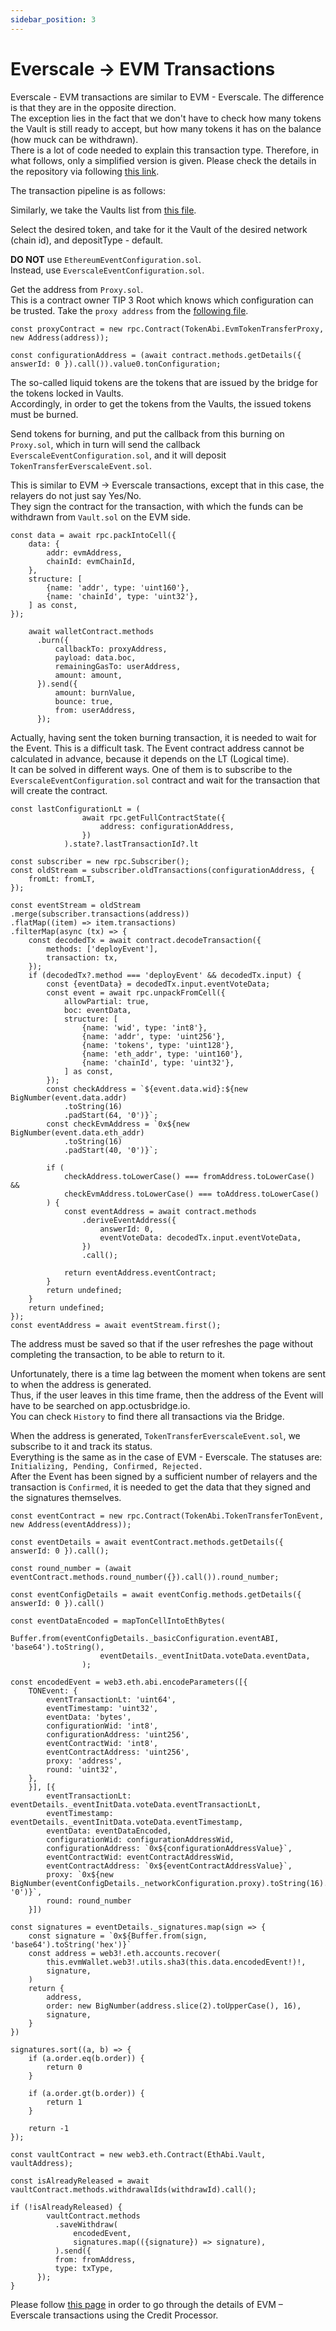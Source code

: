 ```yaml
---
sidebar_position: 3
---
```


# Everscale → EVM Transactions

Everscale - EVM transactions are similar to EVM - Everscale. The difference is that they are in the opposite direction.     
The exception lies in the fact that we don't have to check how many tokens the Vault is still ready to accept, but how many tokens it has on the balance (how muck can be withdrawn).    
There is a lot of code needed to explain this transaction type. Therefore, in what follows, only a simplified 
version is given. Please check the details in the repository via following [this link](https://github.com/mnill/octus-bridge-integration-sample/blob/master/src/helpers/EverscaleEvm/everscaleEvmPipeline.ts).

The transaction pipeline is as follows:

Similarly, we take the Vaults list from [this file](https://raw.githubusercontent.com/broxus/bridge-assets/master/main.json).

Select the desired token, and take for it the Vault of the desired network (chain id), and depositType -
default. 

**DO NOT** use `EthereumEventConfiguration.sol`.    
Instead, use `EverscaleEventConfiguration.sol`.   

Get the address from `Proxy.sol`.     
This is a contract owner TIP 3 Root which knows which configuration can be trusted. Take the `proxy address` from the [following file](https://raw.githubusercontent.com/broxus/bridge-assets/master/main.json).

```
const proxyContract = new rpc.Contract(TokenAbi.EvmTokenTransferProxy, new Address(address));

const configurationAddress = (await contract.methods.getDetails({ answerId: 0 }).call()).value0.tonConfiguration;
```

The so-called liquid tokens are the tokens that are issued by the bridge for the tokens locked in Vaults.   
Accordingly, in order to get the tokens from the Vaults, the issued tokens must be burned. 

Send tokens for burning, and put the callback from this burning on `Proxy.sol`, which in turn will send the 
callback `EverscaleEventConfiguration.sol`, and it will deposit `TokenTransferEverscaleEvent.sol`.

This is similar to EVM → Everscale transactions, except that in this case, the relayers do not just say Yes/No.     
They sign the contract for the transaction, with which the funds can be withdrawn from `Vault.sol` on the EVM side.

```
const data = await rpc.packIntoCell({
    data: {
        addr: evmAddress,
        chainId: evmChainId,
    },
    structure: [
        {name: 'addr', type: 'uint160'},
        {name: 'chainId', type: 'uint32'},
    ] as const,
});

	await walletContract.methods
	  .burn({
	      callbackTo: proxyAddress,
	      payload: data.boc,
	      remainingGasTo: userAddress,
	      amount: amount,
	  }).send({
	      amount: burnValue,
	      bounce: true,
	      from: userAddress,
	  });
```

Actually, having sent the token burning transaction, it is needed to wait for the Event. This is a difficult task. The Event contract address cannot be calculated in advance, because it depends on the LT (Logical time).     
It can be solved in different ways. One of them is to subscribe to the `EverscaleEventConfiguration.sol` contract and wait for the transaction that will create the contract. 

```
const lastConfigurationLt = (
                await rpc.getFullContractState({
                    address: configurationAddress,
                })
            ).state?.lastTransactionId?.lt

const subscriber = new rpc.Subscriber();
const oldStream = subscriber.oldTransactions(configurationAddress, {
	fromLt: fromLT,
});

const eventStream = oldStream
.merge(subscriber.transactions(address))
.flatMap((item) => item.transactions)
.filterMap(async (tx) => {
    const decodedTx = await contract.decodeTransaction({
        methods: ['deployEvent'],
        transaction: tx,
    });
    if (decodedTx?.method === 'deployEvent' && decodedTx.input) {
        const {eventData} = decodedTx.input.eventVoteData;
        const event = await rpc.unpackFromCell({
            allowPartial: true,
            boc: eventData,
            structure: [
                {name: 'wid', type: 'int8'},
                {name: 'addr', type: 'uint256'},
                {name: 'tokens', type: 'uint128'},
                {name: 'eth_addr', type: 'uint160'},
                {name: 'chainId', type: 'uint32'},
            ] as const,
        });
        const checkAddress = `${event.data.wid}:${new BigNumber(event.data.addr)
            .toString(16)
            .padStart(64, '0')}`;
        const checkEvmAddress = `0x${new BigNumber(event.data.eth_addr)
            .toString(16)
            .padStart(40, '0')}`;

        if (
            checkAddress.toLowerCase() === fromAddress.toLowerCase() &&
            checkEvmAddress.toLowerCase() === toAddress.toLowerCase()
        ) {
            const eventAddress = await contract.methods
                .deriveEventAddress({
                    answerId: 0,
                    eventVoteData: decodedTx.input.eventVoteData,
                })
                .call();

            return eventAddress.eventContract;
        }
        return undefined;
    }
    return undefined;
});
const eventAddress = await eventStream.first();
```

The address must be saved so that if the user refreshes the page without completing the transaction, to be able to return to it.

Unfortunately, there is a time lag between the moment when tokens are sent to when the address is generated.    
Thus, if the user leaves in this time frame, then the address of the Event will have to be searched on app.octusbridge.io.  
You can check `History` to find there all transactions via the Bridge.

When the address is generated, `TokenTransferEverscaleEvent.sol`, we subscribe to it and track its status.    
Everything is the same as in the case of EVM - Everscale. The statuses are: `Initializing, Pending, Confirmed, Rejected.`     
After the Event has been signed by a sufficient number of relayers and the transaction is `Confirmed`, it is needed to get the data that they signed and the signatures themselves.

```
const eventContract = new rpc.Contract(TokenAbi.TokenTransferTonEvent, new Address(eventAddress));

const eventDetails = await eventContract.methods.getDetails({ answerId: 0 }).call();

const round_number = (await eventContract.methods.round_number({}).call()).round_number;

const eventConfigDetails = await eventConfig.methods.getDetails({ answerId: 0 }).call()

const eventDataEncoded = mapTonCellIntoEthBytes(
                    Buffer.from(eventConfigDetails._basicConfiguration.eventABI, 'base64').toString(),
                    eventDetails._eventInitData.voteData.eventData,
                );

const encodedEvent = web3.eth.abi.encodeParameters([{
    TONEvent: {
        eventTransactionLt: 'uint64',
        eventTimestamp: 'uint32',
        eventData: 'bytes',
        configurationWid: 'int8',
        configurationAddress: 'uint256',
        eventContractWid: 'int8',
        eventContractAddress: 'uint256',
        proxy: 'address',
        round: 'uint32',
    },
    }], [{
        eventTransactionLt: eventDetails._eventInitData.voteData.eventTransactionLt,
        eventTimestamp: eventDetails._eventInitData.voteData.eventTimestamp,
        eventData: eventDataEncoded,
        configurationWid: configurationAddressWid,
        configurationAddress: `0x${configurationAddressValue}`,
        eventContractWid: eventContractAddressWid,
        eventContractAddress: `0x${eventContractAddressValue}`,
        proxy: `0x${new BigNumber(eventConfigDetails._networkConfiguration.proxy).toString(16).padStart(40, '0')}`,
        round: round_number
    }])

const signatures = eventDetails._signatures.map(sign => {
    const signature = `0x${Buffer.from(sign, 'base64').toString('hex')}`
    const address = web3!.eth.accounts.recover(
        this.evmWallet.web3!.utils.sha3(this.data.encodedEvent!)!,
        signature,
    )
    return {
        address,
        order: new BigNumber(address.slice(2).toUpperCase(), 16),
        signature,
    }
})

signatures.sort((a, b) => {
    if (a.order.eq(b.order)) {
        return 0
    }

    if (a.order.gt(b.order)) {
        return 1
    }

    return -1
});

const vaultContract = new web3.eth.Contract(EthAbi.Vault, vaultAddress);

const isAlreadyReleased = await vaultContract.methods.withdrawalIds(withdrawId).call();

if (!isAlreadyReleased) {
		vaultContract.methods
		  .saveWithdraw(
		      encodedEvent,
		      signatures.map(({signature}) => signature),
		  ).send({
          from: fromAddress,
          type: txType,
      });
}
```

Please follow [this page](credit-processor.md) in order to go through the details of EVM – Everscale transactions using the Credit Processor.